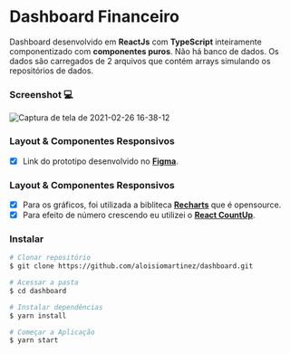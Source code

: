 
# Dashboard Financeiro 

Dashboard desenvolvido em **ReactJs** com **TypeScript** inteiramente componentizado com **componentes puros**.
Não há banco de dados. Os dados são carregados de 2 arquivos que contém arrays simulando os repositórios de dados.

### Screenshot :computer:
![Captura de tela de 2021-02-26 16-38-12](https://user-images.githubusercontent.com/41764501/109347130-69582300-7851-11eb-9024-3d7a9cb54398.png)

### Layout & Componentes Responsivos

- [x] Link do prototipo desenvolvido no [**Figma**](https://www.figma.com/file/nOGmUkhcINJt6nd57R4ENu/Untitled?node-id=0%3A1).

### Layout & Componentes Responsivos

- [x] Para os gráficos, foi utilizada a bibliteca [**Recharts**](http://recharts.org/en-US) que é opensource.
- [x] Para efeito de número crescendo eu utilizei o [**React CountUp**](https://www.npmjs.com/package/react-countup).

### Instalar 

```bash
# Clonar repositório
$ git clone https://github.com/aloisiomartinez/dashboard.git

# Acessar a pasta
$ cd dashboard

# Instalar dependências
$ yarn install

# Começar a Aplicação
$ yarn start
```
